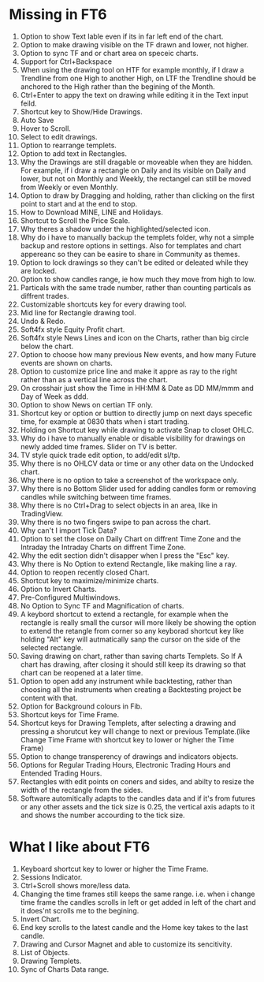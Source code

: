 # Missing in FT6
01. Option to show Text lable even if its in far left end of the chart.
02. Option to make drawing visible on the TF drawn and lower, not higher.
03. Option to sync TF and or chart area on speceic charts.
04. Support for Ctrl+Backspace
05. When using the drawing tool on HTF for example monthly, if I draw a Trendline from one High to another High, on LTF the Trendline should be anchored to the High rather than the begining of the Month.
06. Ctrl+Enter to appy the text on drawing while editing it in  the Text input feild.
07. Shortcut key to Show/Hide Drawings.
08. Auto Save
09. Hover to Scroll.
10. Select to edit drawings.
11. Option to rearrange templets.
12. Option to add text in Rectangles.
13. Why the Drawings are still dragable or moveable  when they are hidden. For example, if i draw a rectangle on Daily and its visible on Daily and lower, but not on Monthly and Weekly, the rectangel can still be moved from Weekly or even Monthly.
14. Option to draw by Dragging and holding, rather than clicking on the first point to start and at the end to stop.
15. How to Download MINE, LINE and Holidays.
16. Shortcut to Scroll the Price Scale.
17. Why theres a shadow under the highlighted/selected icon.
18. Why do i have to manually backup the templets folder, why not a simple backup and restore options in settings. Also for templates and chart appereanc so they can be easire to share in Community as themes.
19. Option to lock drawings so they can't be edited or deleated while they are locked.
20. Option to show candles range, ie how much they move from high to low.
21. Particals with the same trade number, rather than counting particals as diffrent trades.
22. Customizable shortcuts key for every drawing tool.
23. Mid line for Rectangle drawing tool.
24. Undo & Redo.
25. Soft4fx style Equity Profit chart.
26. Soft4fx style News Lines and icon on the Charts, rather than big circle below the chart.
27. Option to choose how many previous New events, and how many Future events are shown on charts.
28. Option to customize price line and make it appre as ray to the right rather than as a vertical line across the chart.
29. On crosshair just show the Time in HH:MM & Date as DD MM/mmm and Day of Week as ddd.
30. Option to show News on certian TF only.
31. Shortcut key or option or buttion to directly jump on next days specefic time, for example at 0830 thats when i start trading.
32. Holding on Shortcut key while drawing to activate Snap to closet OHLC.
33. Why do i have to manually enable or disable visibility for drawings on newly added time frames. Slider on TV is better.
34. TV style quick trade edit option, to add/edit sl/tp.
35. Why there is no OHLCV data or time or any other data on the Undocked chart.
36. Why there is no option to take a screenshot of the workspace only.
37. Why there is no Bottom Slider used for adding candles form or removing candles while switching between time frames.
38. Why there is no Ctrl+Drag to select objects in an area, like in TradingView.
39. Why there is no two fingers swipe to pan across the chart.
40. Why can't I import Tick Data?
41. Option to set the close on Daily Chart on diffrent Time Zone and the Intraday the Intraday Charts on diffrent Time Zone.
42. Why the edit section didn't disapper when I press the "Esc" key.
43. Why there is No Option to extend Rectangle, like making line a ray.
44. Option to reopen recently closed Chart.
46. Shortcut key to maximize/minimize charts.
47. Option to Invert Charts.
48. Pre-Configured Multiwindows.
49. No Option to Sync TF and Magnification of charts.
50. A keybord shortcut to extend a rectangle, for example when the rectangle is really small the cursor will more likely be showing the option to extend the retangle from corner so any keyborad shortcut key like holding "Alt" key will autmatically sanp the cursor on the side of the selected rectangle.
51. Saving drawing on chart, rather than saving charts Templets. So If A chart has drawing, after closing it should still keep its drawing so that chart can be reopened at a later time.
52. Option to open add any instrument while backtesting, rather than choosing all the instruments when creating a Backtesting project be content with that.
53. Option for Background colours in Fib.
54. Shortcut keys for Time Frame.
55. Shortcut keys for Drawing Templets, after selecting a drawing and pressing a shorutcut key will change to next or previous Template.(like Change Time Frame with shortcut key to lower or higher the Time Frame)
56. Option to change transperency of drawings and indicators objects.
57. Options for Regular Trading Hours, Electronic Trading Hours and Entended Trading Hours.
58. Rectangles with edit points on coners and sides, and abilty to resize the width of the rectangle from the sides.
59. Software automitically adapts to the candles data and if it's from futures or any other assets and the tick size is 0.25, the vertical axis adapts to it and shows the number accourding to the tick size.

# What I like about FT6
01. Keyboard shortcut key to lower or higher the Time Frame.
02. Sessions Indicator.
03. Ctrl+Scroll shows more/less data.
04. Changing the time frames still keeps the same range. i.e. when i change time frame the candles scrolls in left or get added in left of the chart and it does'nt scrolls me to the begining.
05. Invert Chart.
06. End key scrolls to the latest candle and the Home key takes to the last candle.
07. Drawing and Cursor Magnet and able to customize its sencitivity.
08. List of Objects.
09. Drawing Templets.
10. Sync of Charts Data range.
